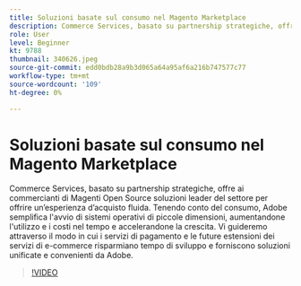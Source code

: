 ```yaml
---
title: Soluzioni basate sul consumo nel Magento Marketplace
description: Commerce Services, basato su partnership strategiche, offre ai commercianti di Magento Open Source soluzioni leader del settore per offrire un’esperienza di acquisto perfetta... (Le descrizioni devono essere comprese tra 60 e 160 caratteri)
role: User
level: Beginner
kt: 9788
thumbnail: 340626.jpeg
source-git-commit: edd0bdb28a9b3d065a64a95af6a216b747577c77
workflow-type: tm+mt
source-wordcount: '109'
ht-degree: 0%

---
```


# Soluzioni basate sul consumo nel Magento Marketplace

Commerce Services, basato su partnership strategiche, offre ai commercianti di Magenti Open Source soluzioni leader del settore per offrire un’esperienza d’acquisto fluida. Tenendo conto del consumo, Adobe semplifica l&#39;avvio di sistemi operativi di piccole dimensioni, aumentandone l&#39;utilizzo e i costi nel tempo e accelerandone la crescita. Vi guideremo attraverso il modo in cui i servizi di pagamento e le future estensioni dei servizi di e-commerce risparmiano tempo di sviluppo e forniscono soluzioni unificate e convenienti da Adobe.

>[!VIDEO](https://video.tv.adobe.com/v/340626/?quality=12&learn=on)
